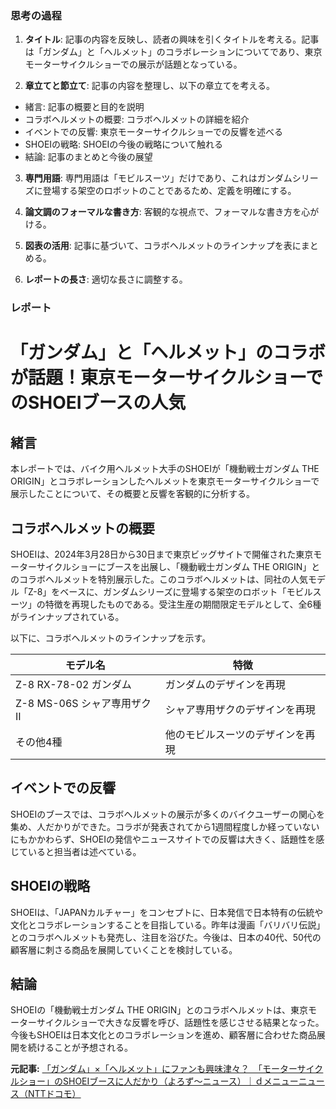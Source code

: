 ### 思考の過程

1. **タイトル**: 記事の内容を反映し、読者の興味を引くタイトルを考える。記事は「ガンダム」と「ヘルメット」のコラボレーションについてであり、東京モーターサイクルショーでの展示が話題となっている。

2. **章立てと節立て**: 記事の内容を整理し、以下の章立てを考える。
 - 緒言: 記事の概要と目的を説明
 - コラボヘルメットの概要: コラボヘルメットの詳細を紹介
 - イベントでの反響: 東京モーターサイクルショーでの反響を述べる
 - SHOEIの戦略: SHOEIの今後の戦略について触れる
 - 結論: 記事のまとめと今後の展望

3. **専門用語**: 専門用語は「モビルスーツ」だけであり、これはガンダムシリーズに登場する架空のロボットのことであるため、定義を明確にする。

4. **論文調のフォーマルな書き方**: 客観的な視点で、フォーマルな書き方を心がける。

5. **図表の活用**: 記事に基づいて、コラボヘルメットのラインナップを表にまとめる。

6. **レポートの長さ**: 適切な長さに調整する。

### レポート

# 「ガンダム」と「ヘルメット」のコラボが話題！東京モーターサイクルショーでのSHOEIブースの人気

## 緒言

本レポートでは、バイク用ヘルメット大手のSHOEIが「機動戦士ガンダム THE ORIGIN」とコラボレーションしたヘルメットを東京モーターサイクルショーで展示したことについて、その概要と反響を客観的に分析する。

## コラボヘルメットの概要

SHOEIは、2024年3月28日から30日まで東京ビッグサイトで開催された東京モーターサイクルショーにブースを出展し、「機動戦士ガンダム THE ORIGIN」とのコラボヘルメットを特別展示した。このコラボヘルメットは、同社の人気モデル「Z-8」をベースに、ガンダムシリーズに登場する架空のロボット「モビルスーツ」の特徴を再現したものである。受注生産の期間限定モデルとして、全6種がラインナップされている。

以下に、コラボヘルメットのラインナップを示す。

| モデル名 | 特徴 |
|------------------------------|--------------------------|
| Z-8 RX-78-02 ガンダム | ガンダムのデザインを再現 |
| Z-8 MS-06S シャア専用ザク II | シャア専用ザクのデザインを再現 |
| その他4種 | 他のモビルスーツのデザインを再現 |

## イベントでの反響

SHOEIのブースでは、コラボヘルメットの展示が多くのバイクユーザーの関心を集め、人だかりができた。コラボが発表されてから1週間程度しか経っていないにもかかわらず、SHOEIの発信やニュースサイトでの反響は大きく、話題性を感じていると担当者は述べている。

## SHOEIの戦略

SHOEIは、「JAPANカルチャー」をコンセプトに、日本発信で日本特有の伝統や文化とコラボレーションすることを目指している。昨年は漫画「バリバリ伝説」とのコラボヘルメットも発売し、注目を浴びた。今後は、日本の40代、50代の顧客層に刺さる商品を展開していくことを検討している。

## 結論

SHOEIの「機動戦士ガンダム THE ORIGIN」とのコラボヘルメットは、東京モーターサイクルショーで大きな反響を呼び、話題性を感じさせる結果となった。今後もSHOEIは日本文化とのコラボレーションを進め、顧客層に合わせた商品展開を続けることが予想される。

**元記事:** [「ガンダム」×「ヘルメット」にファンも興味津々？　「モーターサイクルショー」のSHOEIブースに人だかり（よろず～ニュース）｜ｄメニューニュース（NTTドコモ）](https://topics.smt.docomo.ne.jp/article/yorozoonews/entertainment/yorozoonews-15689250)